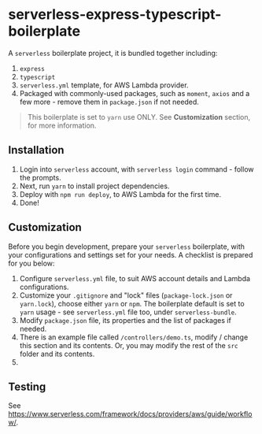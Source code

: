 # serverless-express-typescript-boilerplate
A `serverless` boilerplate project, it is bundled together including:
1. `express`
2. `typescript`
3. `serverless.yml` template, for AWS Lambda provider.
4. Packaged with commonly-used packages, such as `moment`, `axios` and a few more - remove them in `package.json` if not needed.

> This boilerplate is set to `yarn` use ONLY. See **Customization** section, for more information.

## Installation

1. Login into `serverless` account, with `serverless login` command - follow the prompts. 
2. Next, run `yarn` to install project dependencies.
3. Deploy with `npm run deploy`, to AWS Lambda for the first time.
3. Done!

## Customization
Before you begin development, prepare your `serverless` boilerplate, with your configurations and settings set for your needs. A checklist is prepared for you below:

1. Configure `serverless.yml` file, to suit AWS account details and Lambda configurations.
2. Customize your `.gitignore` and "lock" files (`package-lock.json` or `yarn.lock`), choose either `yarn` or `npm`. The boilerplate default is set to `yarn` usage - see `serverless.yml` file too, under `serverless-bundle`.
2. Modify `package.json` file, its properties and the list of packages if needed.
3. There is an example file called `/controllers/demo.ts`, modify / change this section and its contents. Or, you may modify the rest of the `src` folder and its contents.
4. 

## Testing

See https://www.serverless.com/framework/docs/providers/aws/guide/workflow/.